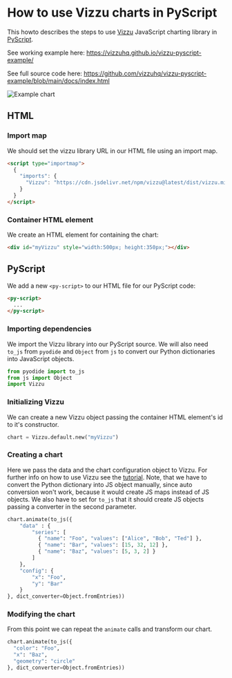 # How to use Vizzu charts in PyScript

This howto describes the steps to use [Vizzu](https://github.com/vizzuhq/vizzu-lib) JavaScript charting library in [PyScript](https://pyscript.net/).

See working example here: https://vizzuhq.github.io/vizzu-pyscript-example/

See full source code here: https://github.com/vizzuhq/vizzu-pyscript-example/blob/main/docs/index.html

![Example chart](https://vizzuhq.github.io/vizzu-lib-doc/readme/example.gif)

## HTML

### Import map

We should set the vizzu library URL in our HTML file using an import map. 

```html
<script type="importmap">
  {
    "imports": {
      "Vizzu": "https://cdn.jsdelivr.net/npm/vizzu@latest/dist/vizzu.min.js"
    }
  }
</script>
```

### Container HTML element

We create an HTML element for containing the chart:

```html
<div id="myVizzu" style="width:500px; height:350px;"></div>
```
## PyScript 

We add a new `<py-script>` to our HTML file for our PyScript code:

```html
<py-script>
  ...
</py-script>
```

### Importing dependencies

We import the Vizzu library into our PyScript source. We will also need `to_js` from `pyodide` and 
`Object` from `js` to convert our Python dictionaries into JavaScript objects. 

```Python
from pyodide import to_js
from js import Object
import Vizzu
```

### Initializing Vizzu

We can create a new Vizzu object passing the container HTML element's id to it's constructor.

```Python
chart = Vizzu.default.new("myVizzu")
```

### Creating a chart

Here we pass the data and the chart configuration object to Vizzu. For further info on how to use Vizzu see
the [tutorial](https://lib.vizzuhq.com/latest/). Note, that we have to convert the Python dictionary into JS object
manually, since auto conversion won't work, because it would create JS maps instead of JS objects. We also have 
to set for `to_js` that it should create JS objects passing a converter in the second parameter.

```Python
chart.animate(to_js({
	"data" : {
		"series": [
		  { "name": "Foo", "values": ["Alice", "Bob", "Ted"] },
		  { "name": "Bar", "values": [15, 32, 12] },
		  { "name": "Baz", "values": [5, 3, 2] }
		]
	},
	"config": {
		"x": "Foo",
		"y": "Bar"
	}
}, dict_converter=Object.fromEntries))
```

### Modifying the chart

From this point we can repeat the `animate` calls and transform our chart.

```Python
chart.animate(to_js({
  "color": "Foo", 
  "x": "Baz",
  "geometry": "circle"
}, dict_converter=Object.fromEntries))
```



